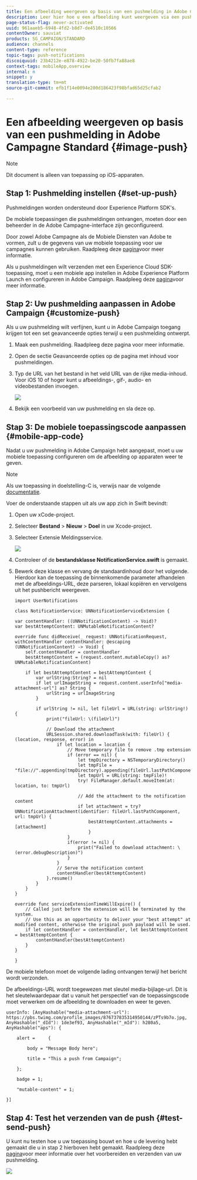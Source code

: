 ```yaml
---
title: Een afbeelding weergeven op basis van een pushmelding in Adobe Campagne Standard
description: Leer hier hoe u een afbeelding kunt weergeven via een pushmelding voor Adobe Campagne op een iOS-apparaat.
page-status-flag: never-activated
uuid: 961aaeb5-6948-4fd2-b8d7-de4510c10566
contentOwner: sauviat
products: SG_CAMPAIGN/STANDARD
audience: channels
content-type: reference
topic-tags: push-notifications
discoiquuid: 23b4212e-e878-4922-be20-50fb7fa88ae8
context-tags: mobileApp,overview
internal: n
snippet: y
translation-type: tm+mt
source-git-commit: efb1f14e0094e200d186423f98bfad65d25cfab2

---
```



# Een afbeelding weergeven op basis van een pushmelding in Adobe Campagne Standard {#image-push}

>[!NOTE]
>
>Dit document is alleen van toepassing op iOS-apparaten.

## Stap 1: Pushmelding instellen {#set-up-push}

Pushmeldingen worden ondersteund door Experience Platform SDK&#39;s.

De mobiele toepassingen die pushmeldingen ontvangen, moeten door een beheerder in de Adobe Campagne-interface zijn geconfigureerd.

Door zowel Adobe Campagne als de Mobiele Diensten van Adobe te vormen, zult u de gegevens van uw mobiele toepassing voor uw campagnes kunnen gebruiken. Raadpleeg deze [pagina](https://helpx.adobe.com/campaign/kb/configuring-app-sdk.html)voor meer informatie.

Als u pushmeldingen wilt verzenden met een Experience Cloud SDK-toepassing, moet u een mobiele app instellen in Adobe Experience Platform Launch en configureren in Adobe Campaign. Raadpleeg deze [pagina](https://helpx.adobe.com/campaign/kb/configuring-app-sdk.html#ChannelspecificapplicationconfigurationinAdobeCampaign)voor meer informatie.

## Stap 2: Uw pushmelding aanpassen in Adobe Campaign {#customize-push}

Als u uw pushmelding wilt verfijnen, kunt u in Adobe Campaign toegang krijgen tot een set geavanceerde opties terwijl u een pushmelding ontwerpt.

1. Maak een pushmelding. Raadpleeg deze pagina voor meer informatie.

1. Open de sectie Geavanceerde opties op de pagina met inhoud voor pushmeldingen.

1. Typ de URL van het bestand in het veld URL van de rijke media-inhoud.
Voor iOS 10 of hoger kunt u afbeeldings-, gif-, audio- en videobestanden invoegen.

   ![](assets/push_notif_advanced_6.png)

1. Bekijk een voorbeeld van uw pushmelding en sla deze op.

## Stap 3: De mobiele toepassingscode aanpassen {#mobile-app-code}

Nadat u uw pushmelding in Adobe Campaign hebt aangepast, moet u uw mobiele toepassing configureren om de afbeelding op apparaten weer te geven.

>[!NOTE]
>
>Als uw toepassing in doelstelling-C is, verwijs naar de volgende [documentatie](https://docs.adobe.com/content/help/en/mobile-services/ios/messaging-ios/push-messaging/c-set-up-rich-push-notif-ios.html).

Voer de onderstaande stappen uit als uw app zich in Swift bevindt:

1. Open uw xCode-project.

1. Selecteer **Bestand** > **Nieuw** > **Doel** in uw Xcode-project.

1. Selecteer Extensie Meldingsservice.

   ![](assets/push_notif_advanced_12.png)

1. Controleer of de **bestandsklasse NotificationService.swift** is gemaakt.

1. Bewerk deze klasse en vervang de standaardinhoud door het volgende.
Hierdoor kan de toepassing de binnenkomende parameter afhandelen met de afbeeldings-URL, deze parseren, lokaal kopiëren en vervolgens uit het pushbericht weergeven.

   ```
   import UserNotifications
   
   class NotificationService: UNNotificationServiceExtension {
   
   var contentHandler: ((UNNotificationContent) -> Void)?
   var bestAttemptContent: UNMutableNotificationContent?
   
   override func didReceive(_ request: UNNotificationRequest, withContentHandler contentHandler: @escaping (UNNotificationContent) -> Void) {
       self.contentHandler = contentHandler
       bestAttemptContent = (request.content.mutableCopy() as? UNMutableNotificationContent)
   
       if let bestAttemptContent = bestAttemptContent {
           var urlString:String? = nil
           if let urlImageString = request.content.userInfo["media-attachment-url"] as? String {
               urlString = urlImageString
           }
   
           if urlString != nil, let fileUrl = URL(string: urlString!) {
               print("fileUrl: \(fileUrl)")
   
               // Download the attachment
               URLSession.shared.downloadTask(with: fileUrl) { (location, response, error) in
                   if let location = location {
                       // Move temporary file to remove .tmp extension
                       if (error == nil) {
                           let tmpDirectory = NSTemporaryDirectory()
                           let tmpFile = "file://".appending(tmpDirectory).appending(fileUrl.lastPathComponent)
                           let tmpUrl = URL(string: tmpFile)!
                           try! FileManager.default.moveItem(at: location, to: tmpUrl)
   
                           // Add the attachment to the notification content
                           if let attachment = try? UNNotificationAttachment(identifier: fileUrl.lastPathComponent, url: tmpUrl) {
                               bestAttemptContent.attachments = [attachment]
                               }
                       }
                       if(error != nil) {
                           print("Failed to download attachment: \(error.debugDescription)")
                       }
                   }
                   // Serve the notification content
                   contentHandler(bestAttemptContent)
               }.resume()
           }
       }
   }
   
   override func serviceExtensionTimeWillExpire() {
       // Called just before the extension will be terminated by the system.
       // Use this as an opportunity to deliver your "best attempt" at modified content, otherwise the original push payload will be used.
       if let contentHandler = contentHandler, let bestAttemptContent = bestAttemptContent {
           contentHandler(bestAttemptContent)
       }
   }
   
   }
   ```

De mobiele telefoon moet de volgende lading ontvangen terwijl het bericht wordt verzonden.

De afbeeldings-URL wordt toegewezen met sleutel media-bijlage-url. Dit is het sleutelwaardepaar dat u vanuit het perspectief van de toepassingscode moet verwerken om de afbeelding te downloaden en weer te geven.

```
userInfo: [AnyHashable("media-attachment-url"): https://pbs.twimg.com/profile_images/876737835314950144/zPTs9b7o.jpg, AnyHashable("_dId"): 1de3ef93, AnyHashable("_mId"): h280a5, AnyHashable("aps"): {
 
    alert =     {
 
        body = "Message Body here";
 
        title = "This a push from Campaign";
 
    };
 
    badge = 1;
 
    "mutable-content" = 1;
 
}]
```

## Stap 4: Test het verzenden van de push {#test-send-push}

U kunt nu testen hoe u uw toepassing bouwt en hoe u de levering hebt gemaakt die u in stap 2 hierboven hebt gemaakt. Raadpleeg deze [pagina](../../channels/using/preparing-and-sending-a-push-notification.md)voor meer informatie over het voorbereiden en verzenden van uw pushmelding.

![](assets/push_notif_advanced_34.png)


